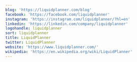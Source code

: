 ```yaml
---
blog: 'https://liquidplanner.com/blog'
facebook: 'https://facebook.com/liquidplanner'
instagram: 'https://instagram.com/liquidplanner/?hl=en'
linkedin: 'https://linkedin.com/company/liquidplanner'
logohandle: liquidplanner
sort: liquidplanner
title: LiquidPlanner
twitter: LiquidPlanner
website: 'https://www.liquidplanner.com/'
wikipedia: 'https://en.wikipedia.org/wiki/LiquidPlanner'
---
```

